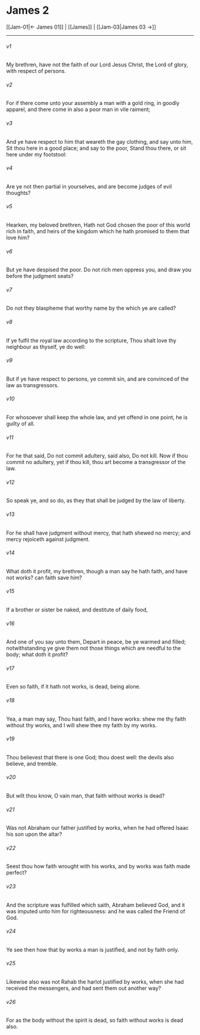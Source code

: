 # James 2

[[Jam-01|← James 01]] | [[James]] | [[Jam-03|James 03 →]]
***

###### v1
My brethren, have not the faith of our Lord Jesus Christ, the Lord of glory, with respect of persons.
###### v2
For if there come unto your assembly a man with a gold ring, in goodly apparel, and there come in also a poor man in vile raiment;
###### v3
And ye have respect to him that weareth the gay clothing, and say unto him, Sit thou here in a good place; and say to the poor, Stand thou there, or sit here under my footstool:
###### v4
Are ye not then partial in yourselves, and are become judges of evil thoughts?
###### v5
Hearken, my beloved brethren, Hath not God chosen the poor of this world rich in faith, and heirs of the kingdom which he hath promised to them that love him?
###### v6
But ye have despised the poor. Do not rich men oppress you, and draw you before the judgment seats?
###### v7
Do not they blaspheme that worthy name by the which ye are called?
###### v8
If ye fulfil the royal law according to the scripture, Thou shalt love thy neighbour as thyself, ye do well:
###### v9
But if ye have respect to persons, ye commit sin, and are convinced of the law as transgressors.
###### v10
For whosoever shall keep the whole law, and yet offend in one point, he is guilty of all.
###### v11
For he that said, Do not commit adultery, said also, Do not kill. Now if thou commit no adultery, yet if thou kill, thou art become a transgressor of the law.
###### v12
So speak ye, and so do, as they that shall be judged by the law of liberty.
###### v13
For he shall have judgment without mercy, that hath shewed no mercy; and mercy rejoiceth against judgment.
###### v14
What doth it profit, my brethren, though a man say he hath faith, and have not works? can faith save him?
###### v15
If a brother or sister be naked, and destitute of daily food,
###### v16
And one of you say unto them, Depart in peace, be ye warmed and filled; notwithstanding ye give them not those things which are needful to the body; what doth it profit?
###### v17
Even so faith, if it hath not works, is dead, being alone.
###### v18
Yea, a man may say, Thou hast faith, and I have works: shew me thy faith without thy works, and I will shew thee my faith by my works.
###### v19
Thou believest that there is one God; thou doest well: the devils also believe, and tremble.
###### v20
But wilt thou know, O vain man, that faith without works is dead?
###### v21
Was not Abraham our father justified by works, when he had offered Isaac his son upon the altar?
###### v22
Seest thou how faith wrought with his works, and by works was faith made perfect?
###### v23
And the scripture was fulfilled which saith, Abraham believed God, and it was imputed unto him for righteousness: and he was called the Friend of God.
###### v24
Ye see then how that by works a man is justified, and not by faith only.
###### v25
Likewise also was not Rahab the harlot justified by works, when she had received the messengers, and had sent them out another way?
###### v26
For as the body without the spirit is dead, so faith without works is dead also. 
